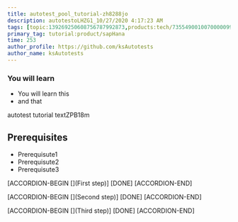```yaml
---
title: autotest_pool_tutorial-zh8288jo
description: autotestoLHZG1_10/27/2020 4:17:23 AM
tags: [topic:139269250608756787992873,products:tech/73554900100700000996,tutorial:experience/advanced]
primary_tag: tutorial:product/sapHana
time: 253
author_profile: https://github.com/ksAutotests
author_name: ksAutotests
---
```

### You will learn
- You will learn this
- and that

autotest tutorial textZPB18m

## Prerequisites
- Prerequisute1
- Prerequisute2
- Prerequisute3

[ACCORDION-BEGIN [](First step)]
[DONE]
[ACCORDION-END]

[ACCORDION-BEGIN [](Second step)]
[DONE]
[ACCORDION-END]

[ACCORDION-BEGIN [](Third step)]
[DONE]
[ACCORDION-END]

